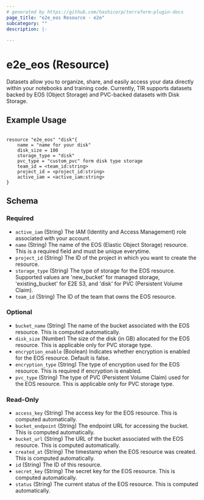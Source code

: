 ```yaml
---
# generated by https://github.com/hashicorp/terraform-plugin-docs
page_title: "e2e_eos Resource - e2e"
subcategory: ""
description: |-
  
---
```


# e2e_eos (Resource)

Datasets allow you to organize, share, and easily access your data directly within your notebooks and training code. Currently, TIR supports datasets backed by EOS (Object Storage) and PVC-backed datasets with Disk Storage.


## Example Usage
```hcl

resource "e2e_eos" "disk"{
    name = "name for your disk"
    disk_size = 100
    storage_type = "disk"
    pvc_type = "custom_pvc" form disk type storage
    team_id = <team_id:string>
    project_id = <project_id:string>
    active_iam = <active_iam:string>
}

```


<!-- schema generated by tfplugindocs -->
## Schema

### Required

- `active_iam` (String) The IAM (Identity and Access Management) role associated with your account.
- `name` (String) The name of the EOS (Elastic Object Storage) resource. This is a required field and must be unique everytime.
- `project_id` (String) The ID of the project in which you want to create the resource.
- `storage_type` (String) The type of storage for the EOS resource. Supported values are 'new_bucket' for managed storage, 'existing_bucket' for E2E S3, and 'disk' for PVC (Persistent Volume Claim).
- `team_id` (String) The ID of the team that owns the EOS resource.

### Optional

- `bucket_name` (String) The name of the bucket associated with the EOS resource. This is computed automatically.
- `disk_size` (Number) The size of the disk (in GB) allocated for the EOS resource. This is applicable only for PVC storage type.
- `encryption_enable` (Boolean) Indicates whether encryption is enabled for the EOS resource. Default is false.
- `encryption_type` (String) The type of encryption used for the EOS resource. This is required if encryption is enabled.
- `pvc_type` (String) The type of PVC (Persistent Volume Claim) used for the EOS resource. This is applicable only for PVC storage type.

### Read-Only

- `access_key` (String) The access key for the EOS resource. This is computed automatically.
- `bucket_endpoint` (String) The endpoint URL for accessing the bucket. This is computed automatically.
- `bucket_url` (String) The URL of the bucket associated with the EOS resource. This is computed automatically.
- `created_at` (String) The timestamp when the EOS resource was created. This is computed automatically.
- `id` (String) The ID of this resource.
- `secret_key` (String) The secret key for the EOS resource. This is computed automatically.
- `status` (String) The current status of the EOS resource. This is computed automatically.
